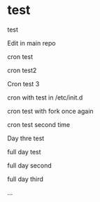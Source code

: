 # test
test

Edit in main repo


cron test


cron test2


Cron test 3


cron with test in /etc/init.d


cron test with fork once again

cron test second time

Day thre test

full day test

full day second

full day third

...
